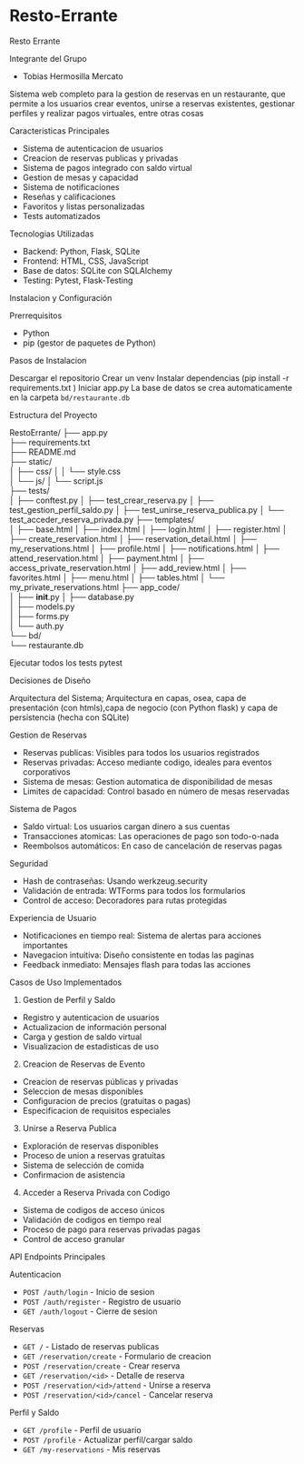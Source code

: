 # Resto-Errante

Resto Errante

Integrante del Grupo
- Tobias Hermosilla Mercato


Sistema web completo para la gestion de reservas en un restaurante, que permite a los usuarios crear eventos, unirse a reservas existentes, gestionar perfiles y realizar pagos virtuales, entre otras cosas

Caracteristicas Principales
- Sistema de autenticacion de usuarios
- Creacion de reservas publicas y privadas
- Sistema de pagos integrado con saldo virtual
- Gestion de mesas y capacidad
- Sistema de notificaciones
- Reseñas y calificaciones
- Favoritos y listas personalizadas
- Tests automatizados

Tecnologias Utilizadas
- Backend: Python, Flask, SQLite
- Frontend: HTML, CSS, JavaScript
- Base de datos: SQLite con SQLAlchemy
- Testing: Pytest, Flask-Testing

Instalacion y Configuración

Prerrequisitos
- Python
- pip (gestor de paquetes de Python)


Pasos de Instalacion

Descargar el repositorio
Crear un venv
Instalar dependencias (pip install -r requirements.txt
)
Iniciar app.py
La base de datos se crea automaticamente en la carpeta `bd/restaurante.db`

Estructura del Proyecto

RestoErrante/
├── app.py                          
├── requirements.txt                
├── README.md                       
├── static/                        
│   ├── css/
│   │   └── style.css              
│   └── js/
│       └── script.js              
├── tests/                          
│   ├── conftest.py
│   ├── test_crear_reserva.py
│   ├── test_gestion_perfil_saldo.py
│   ├── test_unirse_reserva_publica.py
│   └── test_acceder_reserva_privada.py
├── templates/                      
│   ├── base.html
│   ├── index.html
│   ├── login.html
│   ├── register.html
│   ├── create_reservation.html
│   ├── reservation_detail.html
│   ├── my_reservations.html
│   ├── profile.html
│   ├── notifications.html
│   ├── attend_reservation.html
│   ├── payment.html
│   ├── access_private_reservation.html
│   ├── add_review.html
│   ├── favorites.html
│   ├── menu.html
│   ├── tables.html
│   └── my_private_reservations.html
├── app_code/                       
│   ├── __init__.py
│   ├── database.py                 
│   ├── models.py                  
│   ├── forms.py                    
│   └── auth.py                     
└── bd/                             
    └── restaurante.db

Ejecutar todos los tests
pytest


Decisiones de Diseño

Arquitectura del Sistema; Arquitectura en capas, osea, capa de presentación (con htmls),capa de negocio (con Python flask) y capa de persistencia (hecha con SQLite)

Gestion de Reservas
- Reservas publicas: Visibles para todos los usuarios registrados
- Reservas privadas: Acceso mediante codigo, ideales para eventos corporativos
- Sistema de mesas: Gestion automatica de disponibilidad de mesas
- Limites de capacidad: Control basado en número de mesas reservadas

Sistema de Pagos
- Saldo virtual: Los usuarios cargan dinero a sus cuentas
- Transacciones atomicas: Las operaciones de pago son todo-o-nada
- Reembolsos automáticos: En caso de cancelación de reservas pagas

Seguridad
- Hash de contraseñas: Usando werkzeug.security
- Validación de entrada: WTForms para todos los formularios
- Control de acceso: Decoradores para rutas protegidas

Experiencia de Usuario
- Notificaciones en tiempo real: Sistema de alertas para acciones importantes
- Navegacion intuitiva: Diseño consistente en todas las paginas
- Feedback inmediato: Mensajes flash para todas las acciones

Casos de Uso Implementados

1) Gestion de Perfil y Saldo
- Registro y autenticacion de usuarios
- Actualizacion de información personal
- Carga y gestion de saldo virtual
- Visualizacion de estadisticas de uso

2) Creacion de Reservas de Evento
- Creacion de reservas públicas y privadas
- Seleccion de mesas disponibles
- Configuracion de precios (gratuitas o pagas)
- Especificacion de requisitos especiales

3) Unirse a Reserva Publica
- Exploración de reservas disponibles
- Proceso de union a reservas gratuitas
- Sistema de selección de comida
- Confirmacion de asistencia

4) Acceder a Reserva Privada con Codigo
- Sistema de codigos de acceso únicos
- Validación de codigos en tiempo real
- Proceso de pago para reservas privadas pagas
- Control de acceso granular

API Endpoints Principales

Autenticacion
- `POST /auth/login` - Inicio de sesion
- `POST /auth/register` - Registro de usuario
- `GET /auth/logout` - Cierre de sesion

Reservas
- `GET /` - Listado de reservas publicas
- `GET /reservation/create` - Formulario de creacion
- `POST /reservation/create` - Crear reserva
- `GET /reservation/<id>` - Detalle de reserva
- `POST /reservation/<id>/attend` - Unirse a reserva
- `POST /reservation/<id>/cancel` - Cancelar reserva

Perfil y Saldo
- `GET /profile` - Perfil de usuario
- `POST /profile` - Actualizar perfil/cargar saldo
- `GET /my-reservations` - Mis reservas

